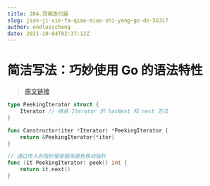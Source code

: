 ```yaml
---
title: 284.顶端迭代器
slug: jian-ji-xie-fa-qiao-miao-shi-yong-go-de-563i7
author: endlesscheng
date: 2021-10-04T02:37:12Z
---
```

# 简洁写法：巧妙使用 Go 的语法特性
 
> [原文链接](https://leetcode.cn/problems/peeking-iterator/solution/jian-ji-xie-fa-qiao-miao-shi-yong-go-de-563i7)
```go
type PeekingIterator struct {
    Iterator // 继承 Iterator 的 hasNext 和 next 方法
}

func Constructor(iter *Iterator) *PeekingIterator {
    return &PeekingIterator{*iter}
}

// 通过传入非指针接收器来避免移动指针
func (it PeekingIterator) peek() int {
    return it.next()
}
```
